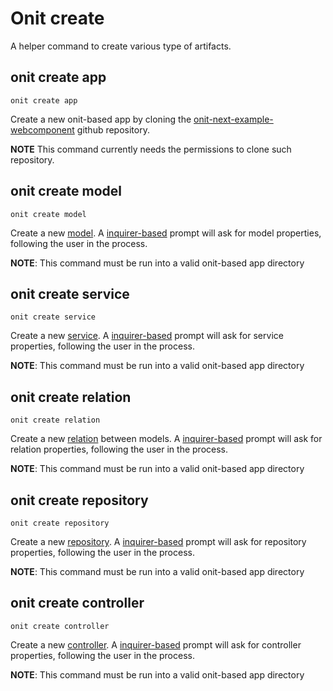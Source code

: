 # Onit create

A helper command to create various type of artifacts.

## onit create app

```
onit create app
```
Create a new onit-based app by cloning the [onit-next-example-webcomponent](https://github.com/mitechsrl/onit-next-example-webcomponent) github repository.

**NOTE** This command currently needs the permissions to clone such repository.

## onit create model

```
onit create model
```

Create a new [model](https://loopback.io/doc/en/lb4/Model.html). A [inquirer-based](https://www.npmjs.com/package/inquirer) prompt will ask for model properties, following the user in the process.

**NOTE**: This command must be run into a valid onit-based app directory

## onit create service

```
onit create service
```

Create a new [service](https://loopback.io/doc/en/lb4/Service.html).  A [inquirer-based](https://www.npmjs.com/package/inquirer) prompt will ask for service properties, following the user in the process.

**NOTE**: This command must be run into a valid onit-based app directory

## onit create relation

```
onit create relation
```

Create a new [relation](https://loopback.io/doc/en/lb4/Relations.html) between models. A [inquirer-based](https://www.npmjs.com/package/inquirer) prompt will ask for relation properties, following the user in the process.

**NOTE**: This command must be run into a valid onit-based app directory

## onit create repository

```
onit create repository
```

Create a new [repository](https://loopback.io/doc/en/lb4/Repository.html). A [inquirer-based](https://www.npmjs.com/package/inquirer) prompt will ask for repository properties, following the user in the process.

**NOTE**: This command must be run into a valid onit-based app directory

## onit create controller

```
onit create controller
```

Create a new [controller](https://loopback.io/doc/en/lb4/Controller.html). A [inquirer-based](https://www.npmjs.com/package/inquirer) prompt will ask for controller properties, following the user in the process.

**NOTE**: This command must be run into a valid onit-based app directory